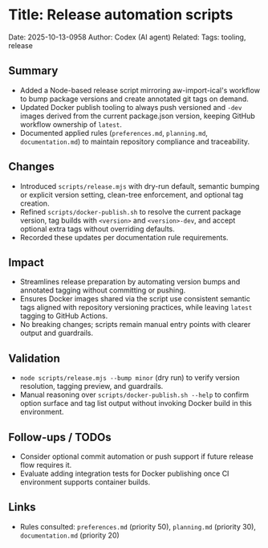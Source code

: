 # Title: Release automation scripts

Date: 2025-10-13-0958
Author: Codex (AI agent)
Related: 
Tags: tooling, release

## Summary
- Added a Node-based release script mirroring aw-import-ical's workflow to bump package versions and create annotated git tags on demand.
- Updated Docker publish tooling to always push versioned and `-dev` images derived from the current package.json version, keeping GitHub workflow ownership of `latest`.
- Documented applied rules (`preferences.md`, `planning.md`, `documentation.md`) to maintain repository compliance and traceability.

## Changes
- Introduced `scripts/release.mjs` with dry-run default, semantic bumping or explicit version setting, clean-tree enforcement, and optional tag creation.
- Refined `scripts/docker-publish.sh` to resolve the current package version, tag builds with `<version>` and `<version>-dev`, and accept optional extra tags without overriding defaults.
- Recorded these updates per documentation rule requirements.

## Impact
- Streamlines release preparation by automating version bumps and annotated tagging without committing or pushing.
- Ensures Docker images shared via the script use consistent semantic tags aligned with repository versioning practices, while leaving `latest` tagging to GitHub Actions.
- No breaking changes; scripts remain manual entry points with clearer output and guardrails.

## Validation
- `node scripts/release.mjs --bump minor` (dry run) to verify version resolution, tagging preview, and guardrails.
- Manual reasoning over `scripts/docker-publish.sh --help` to confirm option surface and tag list output without invoking Docker build in this environment.

## Follow-ups / TODOs
- Consider optional commit automation or push support if future release flow requires it.
- Evaluate adding integration tests for Docker publishing once CI environment supports container builds.

## Links
- Rules consulted: `preferences.md` (priority 50), `planning.md` (priority 30), `documentation.md` (priority 20)
